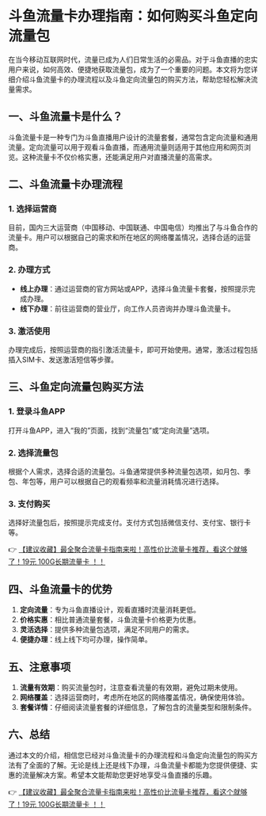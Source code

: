 # 斗鱼流量卡办理指南：如何购买斗鱼定向流量包

在当今移动互联网时代，流量已成为人们日常生活的必需品。对于斗鱼直播的忠实用户来说，如何高效、便捷地获取流量包，成为了一个重要的问题。本文将为您详细介绍斗鱼流量卡的办理流程以及斗鱼定向流量包的购买方法，帮助您轻松解决流量需求。

## 一、斗鱼流量卡是什么？

斗鱼流量卡是一种专门为斗鱼直播用户设计的流量套餐，通常包含定向流量和通用流量。定向流量可以用于观看斗鱼直播，而通用流量则适用于其他应用和网页浏览。这种流量卡不仅价格实惠，还能满足用户对直播流量的高需求。

## 二、斗鱼流量卡办理流程

### 1. 选择运营商
目前，国内三大运营商（中国移动、中国联通、中国电信）均推出了与斗鱼合作的流量卡。用户可以根据自己的需求和所在地区的网络覆盖情况，选择合适的运营商。

### 2. 办理方式
- **线上办理**：通过运营商的官方网站或APP，选择斗鱼流量卡套餐，按照提示完成办理。
- **线下办理**：前往运营商的营业厅，向工作人员咨询并办理斗鱼流量卡。

### 3. 激活使用
办理完成后，按照运营商的指引激活流量卡，即可开始使用。通常，激活过程包括插入SIM卡、发送激活短信等步骤。

## 三、斗鱼定向流量包购买方法

### 1. 登录斗鱼APP
打开斗鱼APP，进入“我的”页面，找到“流量包”或“定向流量”选项。

### 2. 选择流量包
根据个人需求，选择合适的流量包。斗鱼通常提供多种流量包选项，如月包、季包、年包等，用户可以根据自己的观看频率和流量消耗情况进行选择。

### 3. 支付购买
选择好流量包后，按照提示完成支付。支付方式包括微信支付、支付宝、银行卡等。

👉 [【建议收藏】最全聚合流量卡指南来啦！高性价比流量卡推荐，看这个就够了！19元 100G长期流量卡 ！！](https://bit.ly/Liuliangka)

## 四、斗鱼流量卡的优势

1. **定向流量**：专为斗鱼直播设计，观看直播时流量消耗更低。
2. **价格实惠**：相比普通流量套餐，斗鱼流量卡价格更为优惠。
3. **灵活选择**：提供多种流量包选项，满足不同用户的需求。
4. **便捷办理**：线上线下均可办理，操作简单。

## 五、注意事项

1. **流量有效期**：购买流量包时，注意查看流量的有效期，避免过期未使用。
2. **网络覆盖**：选择运营商时，考虑所在地区的网络覆盖情况，确保使用体验。
3. **套餐详情**：仔细阅读流量套餐的详细信息，了解包含的流量类型和限制条件。

## 六、总结

通过本文的介绍，相信您已经对斗鱼流量卡的办理流程和斗鱼定向流量包的购买方法有了全面的了解。无论是线上还是线下办理，斗鱼流量卡都能为您提供便捷、实惠的流量解决方案。希望本文能帮助您更好地享受斗鱼直播的乐趣。

👉 [【建议收藏】最全聚合流量卡指南来啦！高性价比流量卡推荐，看这个就够了！19元 100G长期流量卡 ！！](https://bit.ly/Liuliangka)